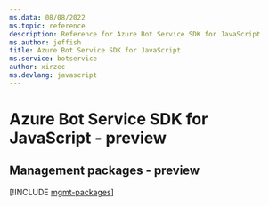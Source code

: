 ```yaml
---
ms.data: 08/08/2022
ms.topic: reference
description: Reference for Azure Bot Service SDK for JavaScript
ms.author: jeffish
title: Azure Bot Service SDK for JavaScript
ms.service: botservice
author: xirzec
ms.devlang: javascript
---
```

# Azure Bot Service SDK for JavaScript - preview

## Management packages - preview
[!INCLUDE [mgmt-packages](bot-service-mgmt-index.md)]